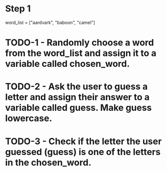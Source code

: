 # Step 1 

word_list = ["aardvark", "baboon", "camel"]

# TODO-1 - Randomly choose a word from the word_list and assign it to a variable called chosen_word.

# TODO-2 - Ask the user to guess a letter and assign their answer to a variable called guess. Make guess lowercase.

# TODO-3 - Check if the letter the user guessed (guess) is one of the letters in the chosen_word.
